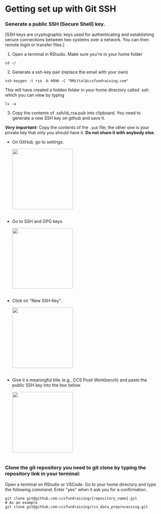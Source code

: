 # Getting set up with Git SSH

### Generate a public SSH (Secure Shell) key. 

[SSH keys are cryptographic keys used for authenticating and establishing secure connections between two systems over a network. You can then remote login or transfer files.]
1. Open a terminal in RStudio. Make sure you're in your home folder
  ```
  cd ~/
  ```  
2. Generate a ssh-key pair (replace the email with your own)
  ```
  ssh-keygen -t rsa -b 4096 -C "RMittal@ccsfundraising.com"
  ```
  This will have created a hidden folder in your home directory called .ssh which you can view by typing
  ```
  ls -a
  ```
3. Copy the contents of .ssh/id_rsa.pub into clipboard. You need to generate a new SSH key on github and save it.<br/>

  ***Very important:*** Copy the contents of the `.pub` file; the other one is your private key that only you should have it. **Do not share it with anybody else.**
  
  - On GitHub, go to settings.
  
      <img src="https://github.com/rmittalccs/ccs_pred_mod/assets/163910785/d1e76b03-2167-42f2-8fbb-cbadfb22bfe7" align="center" height="200">  
      <br/><br/>
      
  - Go to SSH and GPG keys.
  
      <img src="https://github.com/rmittalccs/ccs_pred_mod/assets/163910785/5d5ce358-9c3c-4f7a-b81d-5c8467664ac5" align="center" height="200">
      <br/><br/>
      
  - Click on "New SSH Key".
  
      <img src="https://github.com/rmittalccs/ccs_pred_mod/assets/163910785/1f5c57d5-aeff-4238-a13f-cc4afbc57fc7" align="center" height="200">
      <br/><br/>
  
  - Give it a meaningful title (e.g., CCS Posit Workbench) and paste the public SSH key into the box below.
  
      <img src="https://github.com/rmittalccs/ccs_pred_mod/assets/163910785/0c446a03-7fb5-426a-aa58-247e97d7f224" align="center" height="200">
      <br/><br/>
      

### Clone the git repository you need to git clone by typing the repository link in your terminal:

Open a terminal on RStudio or VSCode. Go to your home directory and type the following command. Enter "yes" when it ask you for a confirmation.

```
git clone git@github.com:ccsfundraising/{repository_name}.git
# As an example
git clone git@github.com:ccsfundraising/ccs_data_preprocessing.git
```